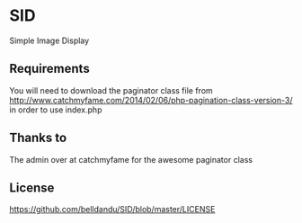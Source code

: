 # SID
Simple Image Display

## Requirements
You will need to download the paginator class file from http://www.catchmyfame.com/2014/02/06/php-pagination-class-version-3/ in order to use index.php

## Thanks to
The admin over at catchmyfame for the awesome paginator class

## License
https://github.com/belldandu/SID/blob/master/LICENSE
